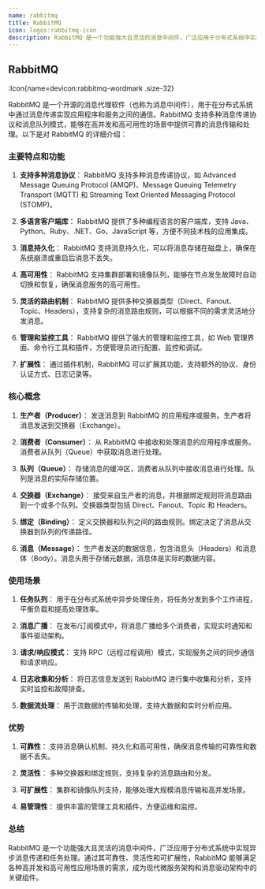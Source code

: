 ```yaml
---
name: rabbitmq
title: RabbitMQ
icon: logos:rabbitmq-icon
description: RabbitMQ 是一个功能强大且灵活的消息中间件，广泛应用于分布式系统中实现异步消息传递和任务处理。通过其可靠性、灵活性和可扩展性，RabbitMQ 能够满足各种高并发和高可用性应用场景的需求，成为现代微服务架构和消息驱动架构中的关键组件。
---
```


## RabbitMQ

:Icon{name=devicon:rabbitmq-wordmark .size-32}

RabbitMQ 是一个开源的消息代理软件（也称为消息中间件），用于在分布式系统中通过消息传递实现应用程序和服务之间的通信。RabbitMQ 支持多种消息传递协议和消息队列模式，能够在高并发和高可用性的场景中提供可靠的消息传输和处理。以下是对 RabbitMQ 的详细介绍：

### 主要特点和功能

1. **支持多种消息协议**：
   RabbitMQ 支持多种消息传递协议，如 Advanced Message Queuing Protocol (AMQP)、Message Queuing Telemetry Transport (MQTT) 和 Streaming Text Oriented Messaging Protocol (STOMP)。

2. **多语言客户端库**：
   RabbitMQ 提供了多种编程语言的客户端库，支持 Java、Python、Ruby、.NET、Go、JavaScript 等，方便不同技术栈的应用集成。

3. **消息持久化**：
   RabbitMQ 支持消息持久化，可以将消息存储在磁盘上，确保在系统崩溃或重启后消息不丢失。

4. **高可用性**：
   RabbitMQ 支持集群部署和镜像队列，能够在节点发生故障时自动切换和恢复，确保消息服务的高可用性。

5. **灵活的路由机制**：
   RabbitMQ 提供多种交换器类型（Direct、Fanout、Topic、Headers），支持复杂的消息路由规则，可以根据不同的需求灵活地分发消息。

6. **管理和监控工具**：
   RabbitMQ 提供了强大的管理和监控工具，如 Web 管理界面、命令行工具和插件，方便管理员进行配置、监控和调试。

7. **扩展性**：
   通过插件机制，RabbitMQ 可以扩展其功能，支持额外的协议、身份认证方式、日志记录等。

### 核心概念

1. **生产者（Producer）**：
   发送消息到 RabbitMQ 的应用程序或服务。生产者将消息发送到交换器（Exchange）。

2. **消费者（Consumer）**：
   从 RabbitMQ 中接收和处理消息的应用程序或服务。消费者从队列（Queue）中获取消息进行处理。

3. **队列（Queue）**：
   存储消息的缓冲区，消费者从队列中接收消息进行处理。队列是消息的实际存储位置。

4. **交换器（Exchange）**：
   接受来自生产者的消息，并根据绑定规则将消息路由到一个或多个队列。交换器类型包括 Direct、Fanout、Topic 和 Headers。

5. **绑定（Binding）**：
   定义交换器和队列之间的路由规则。绑定决定了消息从交换器到队列的传递路径。

6. **消息（Message）**：
   生产者发送的数据信息，包含消息头（Headers）和消息体（Body）。消息头用于存储元数据，消息体是实际的数据内容。

### 使用场景

1. **任务队列**：
   用于在分布式系统中异步处理任务，将任务分发到多个工作进程，平衡负载和提高处理效率。

2. **消息广播**：
   在发布/订阅模式中，将消息广播给多个消费者，实现实时通知和事件驱动架构。

3. **请求/响应模式**：
   支持 RPC（远程过程调用）模式，实现服务之间的同步通信和请求响应。

4. **日志收集和分析**：
   将日志信息发送到 RabbitMQ 进行集中收集和分析，支持实时监控和故障排查。

5. **数据流处理**：
   用于流数据的传输和处理，支持大数据和实时分析应用。

### 优势

1. **可靠性**：
   支持消息确认机制、持久化和高可用性，确保消息传输的可靠性和数据不丢失。

2. **灵活性**：
   多种交换器和绑定规则，支持复杂的消息路由和分发。

3. **可扩展性**：
   集群和镜像队列支持，能够处理大规模消息传输和高并发场景。

4. **易管理性**：
   提供丰富的管理工具和插件，方便运维和监控。

### 总结

RabbitMQ 是一个功能强大且灵活的消息中间件，广泛应用于分布式系统中实现异步消息传递和任务处理。通过其可靠性、灵活性和可扩展性，RabbitMQ 能够满足各种高并发和高可用性应用场景的需求，成为现代微服务架构和消息驱动架构中的关键组件。
